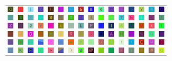 <table>
<tr>
<td><img src="47.gif"></td>
<td><img src="72.gif"></td>
<td><img src="5B.gif"></td>
<td><img src="7A.gif"></td>
<td><img src="28.gif"></td>
<td><img src="6E.gif"></td>
<td><img src="7B.gif"></td>
<td><img src="62.gif"></td>
<td><img src="26.gif"></td>
<td><img src="36.gif"></td>
<td><img src="70.gif"></td>
<td><img src="27.gif"></td>
<td><img src="24.gif"></td>
<td><img src="59.gif"></td>
<td><img src="30.gif"></td>
<td><img src="43.gif"></td>
</tr>
<tr>
<td><img src="38.gif"></td>
<td><img src="34.gif"></td>
<td><img src="58.gif"></td>
<td><img src="2F.gif"></td>
<td><img src="53.gif"></td>
<td><img src="6D.gif"></td>
<td><img src="54.gif"></td>
<td><img src="56.gif"></td>
<td><img src="66.gif"></td>
<td><img src="60.gif"></td>
<td><img src="67.gif"></td>
<td><img src="37.gif"></td>
<td><img src="68.gif"></td>
<td><img src="74.gif"></td>
<td><img src="3C.gif"></td>
<td><img src="31.gif"></td>
</tr>
<tr>
<td><img src="5A.gif"></td>
<td><img src="57.gif"></td>
<td><img src="32.gif"></td>
<td><img src="76.gif"></td>
<td><img src="2B.gif"></td>
<td><img src="6B.gif"></td>
<td><img src="5F.gif"></td>
<td><img src="4C.gif"></td>
<td><img src="50.gif"></td>
<td><img src="52.gif"></td>
<td><img src="49.gif"></td>
<td><img src="35.gif"></td>
<td><img src="55.gif"></td>
<td><img src="4D.gif"></td>
<td><img src="78.gif"></td>
<td><img src="6C.gif"></td>
</tr>
<tr>
<td><img src="63.gif"></td>
<td><img src="4A.gif"></td>
<td><img src="44.gif"></td>
<td><img src="33.gif"></td>
<td><img src="3D.gif"></td>
<td><img src="6A.gif"></td>
<td><img src="71.gif"></td>
<td><img src="gr1.gif"></td>
<td><img src="3B.gif"></td>
<td><img src="65.gif"></td>
<td><img src="41.gif"></td>
<td><img src="48.gif"></td>
<td><img src="73.gif"></td>
<td><img src="25.gif"></td>
<td><img src="51.gif"></td>
<td><img src="4E.gif"></td>
</tr>
<tr>
<td><img src="2D.gif"></td>
<td><img src="5E.gif"></td>
<td><img src="7C.gif"></td>
<td><img src="gr3.gif"></td>
<td><img src="3F.gif"></td>
<td><img src="3A.gif"></td>
<td><img src="77.gif"></td>
<td><img src="7E.gif"></td>
<td><img src="7D.gif"></td>
<td><img src="2A.gif"></td>
<td><img src="39.gif"></td>
<td><img src="21.gif"></td>
<td><img src="2C.gif"></td>
<td><img src="45.gif"></td>
<td><img src="75.gif"></td>
<td><img src="5D.gif"></td>
</tr>
<tr>
<td><img src="22.gif"></td>
<td><img src="4B.gif"></td>
<td><img src="46.gif"></td>
<td><img src="79.gif"></td>
<td><img src="3E.gif"></td>
<td><img src="gr2.gif"></td>
<td><img src="29.gif"></td>
<td><img src="42.gif"></td>
<td><img src="40.gif"></td>
<td><img src="64.gif"></td>
<td><img src="2E.gif"></td>
<td><img src="61.gif"></td>
<td><img src="69.gif"></td>
<td><img src="23.gif"></td>
<td><img src="6F.gif"></td>
<td><img src="4F.gif"></td>
</tr>
</table>
